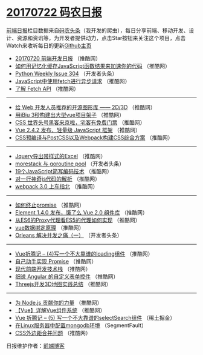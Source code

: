 # [20170722 码农日报](https://toutiao.qdkfweb.cn/date/2017/07/22)

[前端日报](https://qdkfweb.cn/c/news)栏目数据来自[码农头条](https://toutiao.qdkfweb.cn/)（我开发的爬虫），每日分享前端、移动开发、设计、资源和资讯等，为开发者提供动力，点击Star按钮来关注这个项目，点击Watch来收听每日的更新[Github主页](https://github.com/kujian/frontendDaily)
* [20170720 前端开发日报](https://toutiao.qdkfweb.cn/45176.html) （推酷网）
* [如何用记忆化缓存JavaScript函数结果来加速你的代码](https://toutiao.qdkfweb.cn/45151.html) （推酷网）
* [Python Weekly Issue 304](https://toutiao.qdkfweb.cn/45261.html) （开发者头条）
* [JavaScript中使用fetch进行异步请求](https://toutiao.qdkfweb.cn/45153.html) （推酷网）
* [了解 Fetch API](https://toutiao.qdkfweb.cn/45172.html) （推酷网）

***
* [给 Web 开发人员推荐的开源图形库 —— 2D/3D](https://toutiao.qdkfweb.cn/45173.html) （推酷网）
* [用iBiu 3秒构建出大型vue项目架子](https://toutiao.qdkfweb.cn/45164.html) （推酷网）
* [CSS 世界头号黑客来京啦，宅客有免费门票](https://toutiao.qdkfweb.cn/45177.html) （推酷网）
* [Vue 2.4.2 发布，轻量级 JavaScript 框架](https://toutiao.qdkfweb.cn/45156.html) （推酷网）
* [CSS预编译与PostCSS以及Webpack构建CSS综合方案](https://toutiao.qdkfweb.cn/45168.html) （推酷网）

***
* [Jquery导出带样式的Excel](https://toutiao.qdkfweb.cn/45170.html) （推酷网）
* [morestack 与 goroutine pool](https://toutiao.qdkfweb.cn/45259.html) （开发者头条）
* [19个JavaScript简写编码技术](https://toutiao.qdkfweb.cn/45160.html) （推酷网）
* [对一行神奇js代码的解析](https://toutiao.qdkfweb.cn/45171.html) （推酷网）
* [webpack 3.0 上车指北](https://toutiao.qdkfweb.cn/45152.html) （推酷网）

***
* [如何终止promise](https://toutiao.qdkfweb.cn/45287.html) （推酷网）
* [Element 1.4.0 发布，饿了么 Vue 2.0 组件库](https://toutiao.qdkfweb.cn/45288.html) （推酷网）
* [从ES6的Proxy代理看ES5的代理如何实现](https://toutiao.qdkfweb.cn/45175.html) （推酷网）
* [vue数据绑定原理](https://toutiao.qdkfweb.cn/45154.html) （推酷网）
* [Orleans 解决并发之痛（一）](https://toutiao.qdkfweb.cn/45264.html) （开发者头条）

***
* [Vue折腾记 &#8211; (4)写一个不大靠谱的loading组件](https://toutiao.qdkfweb.cn/45165.html) （推酷网）
* [自己动手实现 Promise](https://toutiao.qdkfweb.cn/45155.html) （推酷网）
* [现代前端开发技术栈](https://toutiao.qdkfweb.cn/45279.html) （推酷网）
* [细说 Angular 的自定义表单控件](https://toutiao.qdkfweb.cn/45166.html) （推酷网）
* [Threejs开发3D地图实践总结](https://toutiao.qdkfweb.cn/45167.html) （推酷网）

***
* [为 Node.js 贡献你的力量](https://toutiao.qdkfweb.cn/45158.html) （推酷网）
* [【Vue】详解Vue组件系统](https://toutiao.qdkfweb.cn/45285.html) （推酷网）
* [Vue 折腾记 &#8211; (5) 写一个不大靠谱的selectSearch组件](https://toutiao.qdkfweb.cn/45220.html) （稀土掘金）
* [在Linux服务器中配置mongodb环境](https://toutiao.qdkfweb.cn/45238.html) （SegmentFault）
* [CSS外边距合并问题](https://toutiao.qdkfweb.cn/45174.html) （推酷网）

日报维护作者：[前端博客](https://qdkfweb.cn/) 